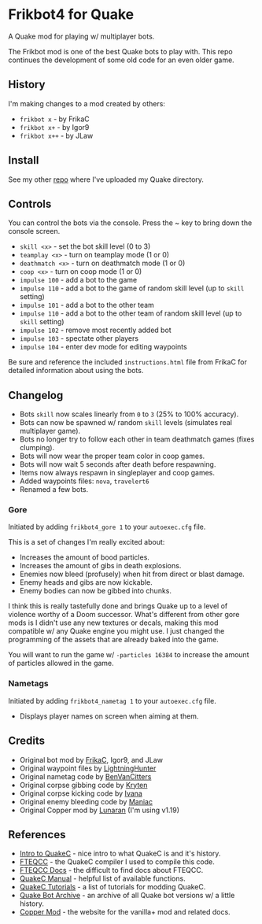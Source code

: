 # Frikbot4 for Quake

A Quake mod for playing w/ multiplayer bots.

The Frikbot mod is one of the best Quake bots to play with.  This repo continues the development of some old code for an even older game.

## History

I'm making changes to a mod created by others:

- ``frikbot x`` - by FrikaC
- ``frikbot x+`` - by Igor9
- ``frikbot x++`` - by JLaw

## Install

See my other [repo](https://github.com/whipowill/quake-dir) where I've uploaded my Quake directory.

## Controls

You can control the bots via the console.  Press the ~ key to bring down the console screen.

- ``skill <x>`` - set the bot skill level (0 to 3)
- ``teamplay <x>`` - turn on teamplay mode (1 or 0)
- ``deathmatch <x>`` - turn on deathmatch mode (1 or 0)
- ``coop <x>`` - turn on coop mode (1 or 0)
- ``impulse 100`` - add a bot to the game
- ``impulse 110`` - add a bot to the game of random skill level (up to ``skill`` setting)
- ``impulse 101`` - add a bot to the other team
- ``impulse 110`` - add a bot to the other team of random skill level (up to ``skill`` setting)
- ``impulse 102`` - remove most recently added bot
- ``impulse 103`` - spectate other players
- ``impulse 104`` - enter dev mode for editing waypoints

Be sure and reference the included ``instructions.html`` file from FrikaC for detailed information about using the bots.

## Changelog

- Bots ``skill`` now scales linearly from ``0`` to ``3`` (25% to 100% accuracy).
- Bots can now be spawned w/ random ``skill`` levels (simulates real multiplayer game).
- Bots no longer try to follow each other in team deathmatch games (fixes clumping).
- Bots will now wear the proper team color in coop games.
- Bots will now wait 5 seconds after death before respawning.
- Items now always respawn in singleplayer and coop games.
- Added waypoints files: ``nova``, ``travelert6``
- Renamed a few bots.

### Gore

Initiated by adding ``frikbot4_gore 1`` to your ``autoexec.cfg`` file.

This is a set of changes I'm really excited about:

- Increases the amount of bood particles.
- Increases the amount of gibs in death explosions.
- Enemies now bleed (profusely) when hit from direct or blast damage.
- Enemy heads and gibs are now kickable.
- Enemy bodies can now be gibbed into chunks.

I think this is really tastefully done and brings Quake up to a level of violence worthy of a Doom successor.  What's different from other gore mods is I didn't use any new textures or decals, making this mod compatible w/ any Quake engine you might use.  I just changed the programming of the assets that are already baked into the game.

You will want to run the game w/ ``-particles 16384`` to increase the amount of particles allowed in the game.

### Nametags

Initiated by adding ``frikbot4_nametag 1`` to your ``autoexec.cfg`` file.

- Displays player names on screen when aiming at them.

## Credits

- Original bot mod by [FrikaC](https://www.moddb.com/mods/frikbot-x), Igor9, and JLaw
- Original waypoint files by [LightningHunter](https://www.celephais.net/board/view_thread.php?id=60404)
- Original nametag code by [BenVanCitters](https://gist.github.com/BenVanCitters/a157f58e906bf00adc39a484cbcee12f)
- Original corpse gibbing code by [Kryten](https://www.insideqc.com/qctut/qctut-33.shtml)
- Original corpse kicking code by [Ivana](http://www.insideqc.com/qctut/lesson-52.shtml)
- Original enemy bleeding code by [Maniac](https://www.insideqc.com/qctut/qctut-47.shtml)
- Original Copper mod by [Lunaran](http://lunaran.com/copper/) (I'm using v1.19)

## References

- [Intro to QuakeC](https://codedocs.org/what-is/quakec) - nice intro to what QuakeC is and it's history.
- [FTEQCC](https://fte.triptohell.info/downloads) - the QuakeC compiler I used to compile this code.
- [FTEQCC Docs](https://fte.triptohell.info/moodles/fteqcc/README.html) - the difficult to find docs about FTEQCC.
- [QuakeC Manual](http://www.cataboligne.org/extra/qcmanual.html#Names) - helpful list of available functions.
- [QuakeC Tutorials](https://quakewiki.org/wiki/QuakeC_tutorials) - a list of tutorials for modding QuakeC.
- [Quake Bot Archive](https://github.com/Jason2Brownlee/QuakeBotArchive) - an archive of all Quake bot versions w/ a little history.
- [Copper Mod](http://lunaran.com/copper/) - the website for the vanilla+ mod and related docs.